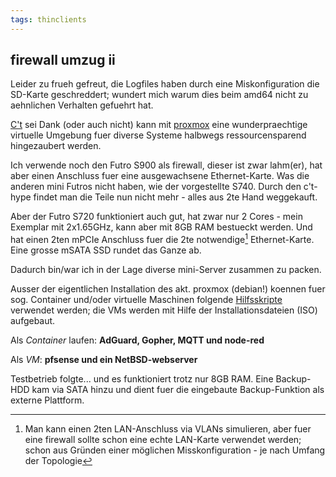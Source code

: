 ```yaml
---
tags: thinclients
---
```

## firewall umzug ii
Leider zu frueh gefreut, die Logfiles haben durch eine Miskonfiguration die SD-Karte geschreddert; wundert mich warum dies beim amd64 nicht zu aehnlichen Verhalten gefuehrt hat.

[C't](https://www.heise.de/select/ct/2023/6/2301013201757655367) sei Dank (oder auch nicht) kann mit [proxmox](https://www.proxmox.com/de/) eine wunderpraechtige virtuelle Umgebung fuer diverse Systeme halbwegs ressourcensparend hingezaubert werden.

Ich verwende noch den Futro S900 als firewall, dieser ist zwar lahm(er), hat aber einen Anschluss fuer eine ausgewachsene Ethernet-Karte. Was die anderen mini Futros nicht haben, wie der vorgestellte S740. Durch den c't-hype findet man die Teile nun nicht mehr - alles aus 2te Hand weggekauft.

Aber der Futro S720 funktioniert auch gut, hat zwar nur 2 Cores - mein Exemplar mit 2x1.65GHz, kann aber mit 8GB RAM bestueckt werden. Und hat einen 2ten mPCIe Anschluss fuer die 2te notwendige[^note] Ethernet-Karte. Eine grosse mSATA SSD rundet das Ganze ab.

Dadurch bin/war ich in der Lage diverse mini-Server zusammen zu packen.

Ausser der eigentlichen Installation des akt. proxmox (debian!) koennen fuer sog. Container und/oder virtuelle Maschinen folgende [Hilfsskripte](https://tteck.github.io/Proxmox/) verwendet werden; die VMs werden mit Hilfe der Installationsdateien (ISO) aufgebaut.

Als *Container* laufen: **AdGuard, Gopher, MQTT und node-red**

Als *VM*: **pfsense und ein NetBSD-webserver**

Testbetrieb folgte... und es funktioniert trotz nur 8GB RAM. Eine Backup-HDD kam via SATA hinzu und dient fuer die eingebaute Backup-Funktion als externe Plattform.

[^note]:Man kann einen 2ten LAN-Anschluss via VLANs simulieren, aber fuer eine firewall sollte schon eine echte LAN-Karte verwendet werden; schon aus Gründen einer möglichen Misskonfiguration - je nach Umfang der Topologie
